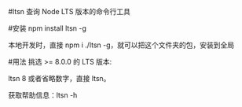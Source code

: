 #ltsn
查询 Node LTS 版本的命令行工具

#安装
npm install ltsn -g

本地开发时，直接 npm i ./ltsn -g，就可以把这个文件夹的包，安装到全局

#用法
挑选 >= 8.0.0 的 LTS 版本:

ltsn 8
或者省略数字，直接 ltsn。

获取帮助信息：ltsn -h